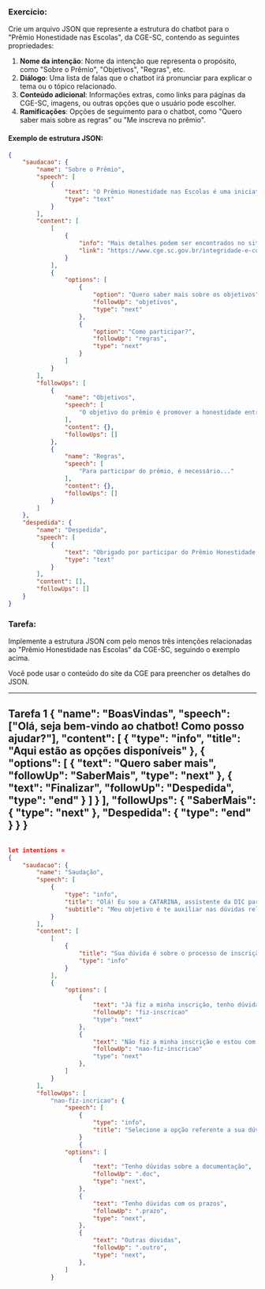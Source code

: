 ### Exercício:
Crie um arquivo JSON que represente a estrutura do chatbot para o "Prêmio Honestidade nas Escolas", da CGE-SC, contendo as seguintes propriedades:

1. **Nome da intenção**: Nome da intenção que representa o propósito, como "Sobre o Prêmio", "Objetivos", "Regras", etc.
2. **Diálogo**: Uma lista de falas que o chatbot irá pronunciar para explicar o tema ou o tópico relacionado.
3. **Conteúdo adicional**: Informações extras, como links para páginas da CGE-SC, imagens, ou outras opções que o usuário pode escolher.
4. **Ramificações**: Opções de seguimento para o chatbot, como "Quero saber mais sobre as regras" ou "Me inscreva no prêmio".

#### Exemplo de estrutura JSON:
```json
{
    "saudacao": {
        "name": "Sobre o Prêmio",
        "speech": [
            {
                "text": "O Prêmio Honestidade nas Escolas é uma iniciativa da CGE-SC...",
                "type": "text"
            }
        ],
        "content": [
            [
                {
                    "info": "Mais detalhes podem ser encontrados no site oficial.",
                    "link": "https://www.cge.sc.gov.br/integridade-e-compliance/premio-honestidade-nas-escolas"
                }
            ],
            {
                "options": [
                    {
                        "option": "Quero saber mais sobre os objetivos",
                        "followUp": "objetivos",
                        "type": "next"
                    },
                    {
                        "option": "Como participar?",
                        "followUp": "regras",
                        "type": "next"
                    }
                ]
            }
        ],
        "followUps": [
            {
                "name": "Objetivos",
                "speech": [
                    "O objetivo do prêmio é promover a honestidade entre os estudantes..."
                ],
                "content": {},
                "followUps": []
            },
            {
                "name": "Regras",
                "speech": [
                    "Para participar do prêmio, é necessário..."
                ],
                "content": {},
                "followUps": []
            }
        ]
    },
    "despedida": {
        "name": "Despedida",
        "speech": [
            {
                "text": "Obrigado por participar do Prêmio Honestidade nas Escolas!",
                "type": "text"
            }
        ],
        "content": [],
        "followUps": []
    }
}
```

### Tarefa:
Implemente a estrutura JSON com pelo menos três intenções relacionadas ao "Prêmio Honestidade nas Escolas" da CGE-SC, seguindo o exemplo acima.

Você pode usar o conteúdo do site da CGE para preencher os detalhes do JSON.

----------------------------------------------------------------------------

Tarefa 1
{
  "name": "BoasVindas",
  "speech": ["Olá, seja bem-vindo ao chatbot! Como posso ajudar?"],
  "content": [
    {
      "type": "info",
      "title": "Aqui estão as opções disponíveis"
    },
    {
      "options": [
        { "text": "Quero saber mais", "followUp": "SaberMais", "type": "next" },
        { "text": "Finalizar", "followUp": "Despedida", "type": "end" }
      ]
    }
  ],
  "followUps": {
    "SaberMais": { "type": "next" },
    "Despedida": { "type": "end" }
  }
}
------------------------------------------------------
```json

let intentions = 
{
    "saudacao": {
        "name": "Saudação",
        "speech": [
            {
                "type": "info",
                "title": "Olá! Eu sou a CATARINA, assistente da DIC para auxiliar na inscrição do prêmio Honestidade nas Escolas 2024",
                "subtitle": "Meu objetivo é te auxiliar nas dúvidas relacionadas ao prêmio. Vamos começar?"
            }
        ],
        "content": [
            [
                {
                    "title": "Sua dúvida é sobre o processo de inscrição ou sobre o andamento do prêmio",
                    "type": "info"
                }
            ],
            {
                "options": [
                    {
                        "text": "Já fiz a minha inscrição, tenho dúvidas sobre o prêmio",
                        "followUp": "fiz-inscricao"
                        "type": "next"
                    },
                    {
                        "text": "Não fiz a minha inscrição e estou com dúvidas sobre esse processo",
                        "followUp": "nao-fiz-inscricao"
                        "type": "next"
                    },
                ]
            }
        ],
        "followUps": [
            "nao-fiz-incricao": {
                "speech": [
                    {
                        "type": "info",
                        "title": "Selecione a opção referente a sua dúvida."
                    }
                    {
                "options": [
                    {
                        "text": "Tenho dúvidas sobre a documentação",
                        "followUp": ".doc",
                        "type": "next",
                    },
                    {
                        "text": "Tenho dúvidas com os prazos",
                        "followUp": ".prazo",
                        "type": "next",
                    },
                    {
                        "text": "Outras dúvidas",
                        "followUp": ".outro",
                        "type": "next",
                    },
                ]
            }
              
```
